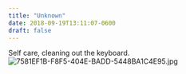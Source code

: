 ```yaml
---
title: "Unknown"
date: 2018-09-19T13:11:07-0600
draft: false
---
```


Self care, cleaning out the keyboard. ![7581EF1B-F8F5-404E-BADD-5448BA1C4E95.jpg](http://ianwhitney.micro.blog/uploads/2018/0fc36b01af.jpg)
